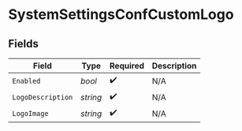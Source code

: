 # SystemSettingsConfCustomLogo


## Fields

| Field              | Type               | Required           | Description        |
| ------------------ | ------------------ | ------------------ | ------------------ |
| `Enabled`          | *bool*             | :heavy_check_mark: | N/A                |
| `LogoDescription`  | *string*           | :heavy_check_mark: | N/A                |
| `LogoImage`        | *string*           | :heavy_check_mark: | N/A                |